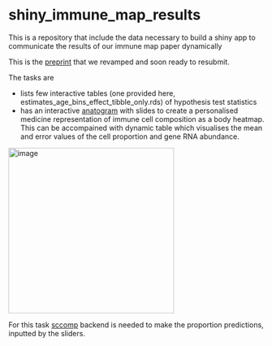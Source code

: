 # shiny_immune_map_results
This is a repository that include the data necessary to build a shiny app to communicate the results of our immune map paper dynamically

This is the [preprint](https://www.biorxiv.org/content/10.1101/2023.06.08.542671v3) that we revamped and soon ready to resubmit.

The tasks are

- lists few interactive tables (one provided here, estimates_age_bins_effect_tibble_only.rds) of hypothesis test statistics
- has an interactive [anatogram](https://github.com/jespermaag/gganatogram) with slides to create a personalised medicine representation of immune cell composition as a body heatmap. This can be accompained with dynamic table which visualises the mean and error values of the cell proportion and gene RNA abundance.

 <img width="326" alt="image" src="https://github.com/user-attachments/assets/0bcd17e8-7665-423a-8993-9c0074068705">

 For this task [sccomp](https://github.com/MangiolaLaboratory/sccomp) backend is needed to make the proportion predictions, inputted by the sliders.
